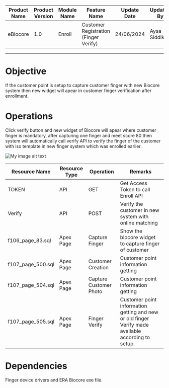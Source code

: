 
| Product Name | Product Version | Module Name | Feature Name | Update Date | Updated By
|---|---|---|---|---|---|
| eBiocore | 1.0 | Enroll | Customer Registration (Finger Verify) | 24/06/2024 | Aysa Siddika

***

# Objective
If the customer point is setup to capture customer finger with new Biocore system then new widget will apear in customer finger verification after enrollment.

# Operations
Click verify button and new widget of Biocore will apear where customer finger is mandatory, after capturing one finger and meet score 80 then system will automatically call verify API to verify the finger of the customer with iso template in new finger system which was enrolled earlier.

![My image alt text](images/finger1.png)

| Resource Name | Resource Type | Operation | Remarks | 
|---|---|---|---|
| TOKEN | API | GET | Get Access Token to call Enroll API
| Verify | API | POST | Verify the customer in new system with online matching
| f106_page_83.sql | Apex Page | Capture Finger | Show the biocore widget to capture finger of customer
|f107_page_500.sql|Apex Page | Customer Creation | Customer point information getting
|f107_page_504.sql|Apex Page | Capture Customer Photo | Customer point information getting
|f107_page_505.sql|Apex Page | Finger Verify | Customer point information getting and new or old finger Verify made available according to setup. 
# Dependencies
Finger device drivers and ERA Biocore exe file.

